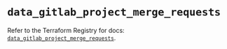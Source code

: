 # `data_gitlab_project_merge_requests`

Refer to the Terraform Registry for docs: [`data_gitlab_project_merge_requests`](https://registry.terraform.io/providers/gitlabhq/gitlab/18.4.1/docs/data-sources/project_merge_requests).
